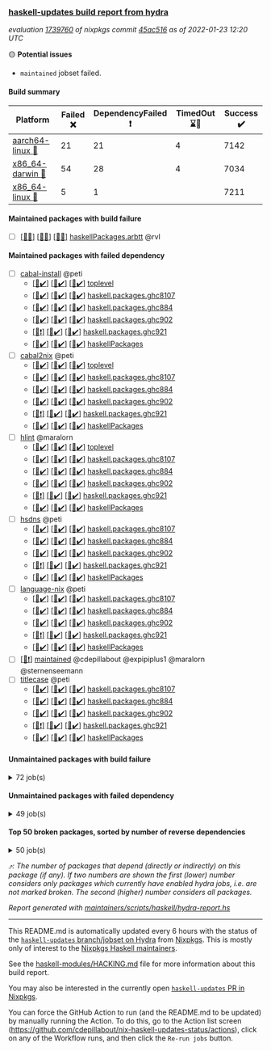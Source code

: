 ### [haskell-updates build report from hydra](https://hydra.nixos.org/jobset/nixpkgs/haskell-updates)
*evaluation [1739760](https://hydra.nixos.org/eval/1739760) of nixpkgs commit [45ac516](https://github.com/NixOS/nixpkgs/commits/45ac516cdfc59bc1420fc4bb5be2d5f9d1dea63e) as of 2022-01-23 12:20 UTC*

:yellow_circle: **Potential issues**
  * `maintained` jobset failed.

#### Build summary

 | Platform | Failed :x: | DependencyFailed :heavy_exclamation_mark: | TimedOut :hourglass::no_entry_sign: | Success :heavy_check_mark: | 
 | --- | --- | --- | --- | --- | 
 | [aarch64-linux :iphone:](https://hydra.nixos.org/eval/1739760?filter=.aarch64-linux) | 21 | 21 | 4 | 7142 | 
 | [x86_64-darwin :apple:](https://hydra.nixos.org/eval/1739760?filter=.x86_64-darwin) | 54 | 28 | 4 | 7034 | 
 | [x86_64-linux :penguin:](https://hydra.nixos.org/eval/1739760?filter=.x86_64-linux) | 5 | 1 |  | 7211 | 
#### Maintained packages with build failure
- [ ] [[:iphone::x:]](https://hydra.nixos.org/build/164945798) [[:apple::x:]](https://hydra.nixos.org/build/164942500) [[:penguin::x:]](https://hydra.nixos.org/build/164948454) [haskellPackages.arbtt](https://hydra.nixos.org/eval/1739760?filter=haskellPackages.arbtt) @rvl
#### Maintained packages with failed dependency
- [ ] [cabal-install](https://hydra.nixos.org/eval/1739760?filter=cabal-install) @peti
  - [[:iphone::heavy_check_mark:]](https://hydra.nixos.org/build/164539033) [[:apple::heavy_check_mark:]](https://hydra.nixos.org/build/164538887) [[:penguin::heavy_check_mark:]](https://hydra.nixos.org/build/164538895) [toplevel](https://hydra.nixos.org/eval/1739760?filter=cabal-install)
  - [[:iphone::heavy_check_mark:]](https://hydra.nixos.org/build/164538930) [[:apple::heavy_check_mark:]](https://hydra.nixos.org/build/164538875) [[:penguin::heavy_check_mark:]](https://hydra.nixos.org/build/164539071) [haskell.packages.ghc8107](https://hydra.nixos.org/eval/1739760?filter=haskell.packages.ghc8107.cabal-install)
  - [[:iphone::heavy_check_mark:]](https://hydra.nixos.org/build/164539086) [[:apple::heavy_check_mark:]](https://hydra.nixos.org/build/164539013) [[:penguin::heavy_check_mark:]](https://hydra.nixos.org/build/164539184) [haskell.packages.ghc884](https://hydra.nixos.org/eval/1739760?filter=haskell.packages.ghc884.cabal-install)
  - [[:iphone::heavy_check_mark:]](https://hydra.nixos.org/build/164539133) [[:apple::heavy_check_mark:]](https://hydra.nixos.org/build/164538891) [[:penguin::heavy_check_mark:]](https://hydra.nixos.org/build/164539104) [haskell.packages.ghc902](https://hydra.nixos.org/eval/1739760?filter=haskell.packages.ghc902.cabal-install)
  - [[:iphone::heavy_exclamation_mark:]](https://hydra.nixos.org/build/164538999) [[:apple::heavy_check_mark:]](https://hydra.nixos.org/build/164539125) [[:penguin::heavy_check_mark:]](https://hydra.nixos.org/build/164539030) [haskell.packages.ghc921](https://hydra.nixos.org/eval/1739760?filter=haskell.packages.ghc921.cabal-install)
  - [[:iphone::heavy_check_mark:]](https://hydra.nixos.org/build/164539168) [[:apple::heavy_check_mark:]](https://hydra.nixos.org/build/164538897) [[:penguin::heavy_check_mark:]](https://hydra.nixos.org/build/164539081) [haskellPackages](https://hydra.nixos.org/eval/1739760?filter=haskellPackages.cabal-install)
- [ ] [cabal2nix](https://hydra.nixos.org/eval/1739760?filter=cabal2nix) @peti
  - [[:iphone::heavy_check_mark:]](https://hydra.nixos.org/build/165109769) [[:apple::heavy_check_mark:]](https://hydra.nixos.org/build/165109755) [[:penguin::heavy_check_mark:]](https://hydra.nixos.org/build/165109741) [toplevel](https://hydra.nixos.org/eval/1739760?filter=cabal2nix)
  - [[:iphone::heavy_check_mark:]](https://hydra.nixos.org/build/164941441) [[:apple::heavy_check_mark:]](https://hydra.nixos.org/build/164947164) [[:penguin::heavy_check_mark:]](https://hydra.nixos.org/build/164944391) [haskell.packages.ghc8107](https://hydra.nixos.org/eval/1739760?filter=haskell.packages.ghc8107.cabal2nix)
  - [[:iphone::heavy_check_mark:]](https://hydra.nixos.org/build/164942596) [[:apple::heavy_check_mark:]](https://hydra.nixos.org/build/164942837) [[:penguin::heavy_check_mark:]](https://hydra.nixos.org/build/164944303) [haskell.packages.ghc884](https://hydra.nixos.org/eval/1739760?filter=haskell.packages.ghc884.cabal2nix)
  - [[:iphone::heavy_check_mark:]](https://hydra.nixos.org/build/164945634) [[:apple::heavy_check_mark:]](https://hydra.nixos.org/build/164943979) [[:penguin::heavy_check_mark:]](https://hydra.nixos.org/build/164947500) [haskell.packages.ghc902](https://hydra.nixos.org/eval/1739760?filter=haskell.packages.ghc902.cabal2nix)
  - [[:iphone::heavy_exclamation_mark:]](https://hydra.nixos.org/build/164942497) [[:apple::heavy_check_mark:]](https://hydra.nixos.org/build/164945147) [[:penguin::heavy_check_mark:]](https://hydra.nixos.org/build/164943125) [haskell.packages.ghc921](https://hydra.nixos.org/eval/1739760?filter=haskell.packages.ghc921.cabal2nix)
  - [[:iphone::heavy_check_mark:]](https://hydra.nixos.org/build/164948302) [[:apple::heavy_check_mark:]](https://hydra.nixos.org/build/164943015) [[:penguin::heavy_check_mark:]](https://hydra.nixos.org/build/164941823) [haskellPackages](https://hydra.nixos.org/eval/1739760?filter=haskellPackages.cabal2nix)
- [ ] [hlint](https://hydra.nixos.org/eval/1739760?filter=hlint) @maralorn
  - [[:iphone::heavy_check_mark:]](https://hydra.nixos.org/build/164942263) [[:apple::heavy_check_mark:]](https://hydra.nixos.org/build/164943174) [[:penguin::heavy_check_mark:]](https://hydra.nixos.org/build/164942542) [toplevel](https://hydra.nixos.org/eval/1739760?filter=hlint)
  - [[:iphone::heavy_check_mark:]](https://hydra.nixos.org/build/164946528) [[:apple::heavy_check_mark:]](https://hydra.nixos.org/build/164944114) [[:penguin::heavy_check_mark:]](https://hydra.nixos.org/build/164947190) [haskell.packages.ghc8107](https://hydra.nixos.org/eval/1739760?filter=haskell.packages.ghc8107.hlint)
  - [[:iphone::heavy_check_mark:]](https://hydra.nixos.org/build/164942727) [[:apple::heavy_check_mark:]](https://hydra.nixos.org/build/164948647) [[:penguin::heavy_check_mark:]](https://hydra.nixos.org/build/164942167) [haskell.packages.ghc884](https://hydra.nixos.org/eval/1739760?filter=haskell.packages.ghc884.hlint)
  - [[:iphone::heavy_check_mark:]](https://hydra.nixos.org/build/164942594) [[:apple::heavy_check_mark:]](https://hydra.nixos.org/build/164947311) [[:penguin::heavy_check_mark:]](https://hydra.nixos.org/build/164946739) [haskell.packages.ghc902](https://hydra.nixos.org/eval/1739760?filter=haskell.packages.ghc902.hlint)
  - [[:iphone::heavy_exclamation_mark:]](https://hydra.nixos.org/build/164941831) [[:apple::heavy_check_mark:]](https://hydra.nixos.org/build/164944186) [[:penguin::heavy_check_mark:]](https://hydra.nixos.org/build/164948220) [haskell.packages.ghc921](https://hydra.nixos.org/eval/1739760?filter=haskell.packages.ghc921.hlint)
  - [[:iphone::heavy_check_mark:]](https://hydra.nixos.org/build/164946073) [[:apple::heavy_check_mark:]](https://hydra.nixos.org/build/164941968) [[:penguin::heavy_check_mark:]](https://hydra.nixos.org/build/164941991) [haskellPackages](https://hydra.nixos.org/eval/1739760?filter=haskellPackages.hlint)
- [ ] [hsdns](https://hydra.nixos.org/eval/1739760?filter=hsdns) @peti
  - [[:iphone::heavy_check_mark:]](https://hydra.nixos.org/build/163598299) [[:apple::heavy_check_mark:]](https://hydra.nixos.org/build/163593462) [[:penguin::heavy_check_mark:]](https://hydra.nixos.org/build/163597083) [haskell.packages.ghc8107](https://hydra.nixos.org/eval/1739760?filter=haskell.packages.ghc8107.hsdns)
  - [[:iphone::heavy_check_mark:]](https://hydra.nixos.org/build/163606362) [[:apple::heavy_check_mark:]](https://hydra.nixos.org/build/163599425) [[:penguin::heavy_check_mark:]](https://hydra.nixos.org/build/163594078) [haskell.packages.ghc884](https://hydra.nixos.org/eval/1739760?filter=haskell.packages.ghc884.hsdns)
  - [[:iphone::heavy_check_mark:]](https://hydra.nixos.org/build/163603200) [[:apple::heavy_check_mark:]](https://hydra.nixos.org/build/163610922) [[:penguin::heavy_check_mark:]](https://hydra.nixos.org/build/163609631) [haskell.packages.ghc902](https://hydra.nixos.org/eval/1739760?filter=haskell.packages.ghc902.hsdns)
  - [[:iphone::heavy_exclamation_mark:]](https://hydra.nixos.org/build/163594191) [[:apple::heavy_check_mark:]](https://hydra.nixos.org/build/163608079) [[:penguin::heavy_check_mark:]](https://hydra.nixos.org/build/163600158) [haskell.packages.ghc921](https://hydra.nixos.org/eval/1739760?filter=haskell.packages.ghc921.hsdns)
  - [[:iphone::heavy_check_mark:]](https://hydra.nixos.org/build/163595651) [[:apple::heavy_check_mark:]](https://hydra.nixos.org/build/163603397) [[:penguin::heavy_check_mark:]](https://hydra.nixos.org/build/163608482) [haskellPackages](https://hydra.nixos.org/eval/1739760?filter=haskellPackages.hsdns)
- [ ] [language-nix](https://hydra.nixos.org/eval/1739760?filter=language-nix) @peti
  - [[:iphone::heavy_check_mark:]](https://hydra.nixos.org/build/164945580) [[:apple::heavy_check_mark:]](https://hydra.nixos.org/build/164942844) [[:penguin::heavy_check_mark:]](https://hydra.nixos.org/build/164946350) [haskell.packages.ghc8107](https://hydra.nixos.org/eval/1739760?filter=haskell.packages.ghc8107.language-nix)
  - [[:iphone::heavy_check_mark:]](https://hydra.nixos.org/build/164948066) [[:apple::heavy_check_mark:]](https://hydra.nixos.org/build/164944358) [[:penguin::heavy_check_mark:]](https://hydra.nixos.org/build/164947761) [haskell.packages.ghc884](https://hydra.nixos.org/eval/1739760?filter=haskell.packages.ghc884.language-nix)
  - [[:iphone::heavy_check_mark:]](https://hydra.nixos.org/build/164946998) [[:apple::heavy_check_mark:]](https://hydra.nixos.org/build/164942141) [[:penguin::heavy_check_mark:]](https://hydra.nixos.org/build/164943550) [haskell.packages.ghc902](https://hydra.nixos.org/eval/1739760?filter=haskell.packages.ghc902.language-nix)
  - [[:iphone::heavy_exclamation_mark:]](https://hydra.nixos.org/build/164943169) [[:apple::heavy_check_mark:]](https://hydra.nixos.org/build/164947610) [[:penguin::heavy_check_mark:]](https://hydra.nixos.org/build/164943232) [haskell.packages.ghc921](https://hydra.nixos.org/eval/1739760?filter=haskell.packages.ghc921.language-nix)
  - [[:iphone::heavy_check_mark:]](https://hydra.nixos.org/build/164945289) [[:apple::heavy_check_mark:]](https://hydra.nixos.org/build/164945407) [[:penguin::heavy_check_mark:]](https://hydra.nixos.org/build/164945326) [haskellPackages](https://hydra.nixos.org/eval/1739760?filter=haskellPackages.language-nix)
- [ ] [[:penguin::heavy_exclamation_mark:]](https://hydra.nixos.org/build/165181707) [maintained](https://hydra.nixos.org/eval/1739760?filter=maintained) @cdepillabout @expipiplus1 @maralorn @sternenseemann
- [ ] [titlecase](https://hydra.nixos.org/eval/1739760?filter=titlecase) @peti
  - [[:iphone::heavy_check_mark:]](https://hydra.nixos.org/build/163603558) [[:apple::heavy_check_mark:]](https://hydra.nixos.org/build/163610959) [[:penguin::heavy_check_mark:]](https://hydra.nixos.org/build/163611365) [haskell.packages.ghc8107](https://hydra.nixos.org/eval/1739760?filter=haskell.packages.ghc8107.titlecase)
  - [[:iphone::heavy_check_mark:]](https://hydra.nixos.org/build/163593759) [[:apple::heavy_check_mark:]](https://hydra.nixos.org/build/163605317) [[:penguin::heavy_check_mark:]](https://hydra.nixos.org/build/163605764) [haskell.packages.ghc884](https://hydra.nixos.org/eval/1739760?filter=haskell.packages.ghc884.titlecase)
  - [[:iphone::heavy_check_mark:]](https://hydra.nixos.org/build/163605202) [[:apple::heavy_check_mark:]](https://hydra.nixos.org/build/163591651) [[:penguin::heavy_check_mark:]](https://hydra.nixos.org/build/163609862) [haskell.packages.ghc902](https://hydra.nixos.org/eval/1739760?filter=haskell.packages.ghc902.titlecase)
  - [[:iphone::heavy_exclamation_mark:]](https://hydra.nixos.org/build/163609780) [[:apple::heavy_check_mark:]](https://hydra.nixos.org/build/163599542) [[:penguin::heavy_check_mark:]](https://hydra.nixos.org/build/163606707) [haskell.packages.ghc921](https://hydra.nixos.org/eval/1739760?filter=haskell.packages.ghc921.titlecase)
  - [[:iphone::heavy_check_mark:]](https://hydra.nixos.org/build/163609027) [[:apple::heavy_check_mark:]](https://hydra.nixos.org/build/163592902) [[:penguin::heavy_check_mark:]](https://hydra.nixos.org/build/163604853) [haskellPackages](https://hydra.nixos.org/eval/1739760?filter=haskellPackages.titlecase)
#### Unmaintained packages with build failure
<details><summary>72 job(s) </summary>

- [ ] [[:iphone::heavy_check_mark:]](https://hydra.nixos.org/build/163602909) [[:apple::x:]](https://hydra.nixos.org/build/163593731) [[:penguin::heavy_check_mark:]](https://hydra.nixos.org/build/163595162) [haskellPackages.di-core](https://hydra.nixos.org/eval/1739760?filter=haskellPackages.di-core)  :arrow_heading_up: 7 | 11
- [ ] [[:iphone::heavy_check_mark:]](https://hydra.nixos.org/build/163594891) [[:apple::x:]](https://hydra.nixos.org/build/163597672) [[:penguin::heavy_check_mark:]](https://hydra.nixos.org/build/163598563) [haskellPackages.thyme](https://hydra.nixos.org/eval/1739760?filter=haskellPackages.thyme)  :arrow_heading_up: 6 | 15
- [ ] [[:iphone::heavy_check_mark:]](https://hydra.nixos.org/build/164945693) [[:apple::x:]](https://hydra.nixos.org/build/164941536) [[:penguin::heavy_check_mark:]](https://hydra.nixos.org/build/164944317) [haskellPackages.exinst](https://hydra.nixos.org/eval/1739760?filter=haskellPackages.exinst)  :arrow_heading_up: 4 | 6
- [ ] [[:iphone::heavy_check_mark:]](https://hydra.nixos.org/build/164944176) [[:apple::x:]](https://hydra.nixos.org/build/164945202) [[:penguin::heavy_check_mark:]](https://hydra.nixos.org/build/164948614) [haskellPackages.nri-observability](https://hydra.nixos.org/eval/1739760?filter=haskellPackages.nri-observability)  :arrow_heading_up: 3 | 5
- [ ] [[:iphone::x:]](https://hydra.nixos.org/build/164945369) [[:apple::x:]](https://hydra.nixos.org/build/164947298) [[:penguin::heavy_check_mark:]](https://hydra.nixos.org/build/164948422) [haskellPackages.ptr-poker](https://hydra.nixos.org/eval/1739760?filter=haskellPackages.ptr-poker)  :arrow_heading_up: 3 | 4
- [ ] [[:iphone::x:]](https://hydra.nixos.org/build/163607420) [[:apple::heavy_check_mark:]](https://hydra.nixos.org/build/163599554) [[:penguin::heavy_check_mark:]](https://hydra.nixos.org/build/163611279) [haskellPackages.twitter-types](https://hydra.nixos.org/eval/1739760?filter=haskellPackages.twitter-types)  :arrow_heading_up: 2 | 4
- [ ] [[:iphone::x:]](https://hydra.nixos.org/build/163606438) [[:apple::heavy_check_mark:]](https://hydra.nixos.org/build/163606697) [[:penguin::heavy_check_mark:]](https://hydra.nixos.org/build/163611167) [haskellPackages.long-double](https://hydra.nixos.org/eval/1739760?filter=haskellPackages.long-double)  :arrow_heading_up: 2 | 2
- [ ] [[:iphone::x:]](https://hydra.nixos.org/build/163591938) [[:apple::heavy_check_mark:]](https://hydra.nixos.org/build/163601510) [[:penguin::heavy_check_mark:]](https://hydra.nixos.org/build/163598995) [haskellPackages.OrderedBits](https://hydra.nixos.org/eval/1739760?filter=haskellPackages.OrderedBits)  :arrow_heading_up: 1 | 36
- [ ] [[:iphone::heavy_check_mark:]](https://hydra.nixos.org/build/164947185) [[:apple::x:]](https://hydra.nixos.org/build/164943662) [[:penguin::heavy_check_mark:]](https://hydra.nixos.org/build/164943665) [haskellPackages.free-vector-spaces](https://hydra.nixos.org/eval/1739760?filter=haskellPackages.free-vector-spaces)  :arrow_heading_up: 1 | 7
- [ ] [[:iphone::x:]](https://hydra.nixos.org/build/164945114) [[:apple::heavy_check_mark:]](https://hydra.nixos.org/build/164944567) [[:penguin::heavy_check_mark:]](https://hydra.nixos.org/build/164942647) [haskellPackages.quic](https://hydra.nixos.org/eval/1739760?filter=haskellPackages.quic)  :arrow_heading_up: 1 | 2
- [ ] [[:iphone::x:]](https://hydra.nixos.org/build/163597825) [[:apple::x:]](https://hydra.nixos.org/build/163601032) [[:penguin::heavy_check_mark:]](https://hydra.nixos.org/build/163590812) [haskellPackages.easytensor](https://hydra.nixos.org/eval/1739760?filter=haskellPackages.easytensor)  :arrow_heading_up: 1 | 1
- [ ] [[:iphone::heavy_check_mark:]](https://hydra.nixos.org/build/164943996) [[:apple::x:]](https://hydra.nixos.org/build/164947196) [[:penguin::heavy_check_mark:]](https://hydra.nixos.org/build/164946317) [haskellPackages.gi-gdkx11](https://hydra.nixos.org/eval/1739760?filter=haskellPackages.gi-gdkx11)  :arrow_heading_up: 1 | 1
- [ ] [[:iphone::heavy_check_mark:]](https://hydra.nixos.org/build/163605853) [[:apple::x:]](https://hydra.nixos.org/build/163611103) [[:penguin::heavy_check_mark:]](https://hydra.nixos.org/build/163610781) [haskellPackages.keep-alive](https://hydra.nixos.org/eval/1739760?filter=haskellPackages.keep-alive)  :arrow_heading_up: 1 | 1
- [ ] [[:iphone::x:]](https://hydra.nixos.org/build/163612271) [[:apple::heavy_check_mark:]](https://hydra.nixos.org/build/163608437) [[:penguin::heavy_check_mark:]](https://hydra.nixos.org/build/163592805) [haskellPackages.nlopt-haskell](https://hydra.nixos.org/eval/1739760?filter=haskellPackages.nlopt-haskell)  :arrow_heading_up: 1 | 1
- [ ] [[:iphone::heavy_check_mark:]](https://hydra.nixos.org/build/164944150) [[:apple::x:]](https://hydra.nixos.org/build/164942382) [[:penguin::heavy_check_mark:]](https://hydra.nixos.org/build/164945767) [haskellPackages.opencv](https://hydra.nixos.org/eval/1739760?filter=haskellPackages.opencv)  :arrow_heading_up: 1 | 1
- [ ] [[:iphone::x:]](https://hydra.nixos.org/build/163602341) [[:apple::heavy_check_mark:]](https://hydra.nixos.org/build/163592772) [[:penguin::heavy_check_mark:]](https://hydra.nixos.org/build/163600619) [haskellPackages.unicode-properties](https://hydra.nixos.org/eval/1739760?filter=haskellPackages.unicode-properties)  :arrow_heading_up: 1 | 1
- [ ] [[:iphone::x:]](https://hydra.nixos.org/build/164947774) [[:apple::heavy_check_mark:]](https://hydra.nixos.org/build/164948656) [[:penguin::heavy_check_mark:]](https://hydra.nixos.org/build/164946279) [haskellPackages.accelerate-llvm](https://hydra.nixos.org/eval/1739760?filter=haskellPackages.accelerate-llvm)  :arrow_heading_up: 0 | 8
- [ ] [[:iphone::x:]](https://hydra.nixos.org/build/163593105) [[:apple::heavy_check_mark:]](https://hydra.nixos.org/build/163609414) [[:penguin::heavy_check_mark:]](https://hydra.nixos.org/build/163602769) [haskellPackages.freetype2](https://hydra.nixos.org/eval/1739760?filter=haskellPackages.freetype2)  :arrow_heading_up: 0 | 7
- [ ] [[:iphone::heavy_check_mark:]](https://hydra.nixos.org/build/163610748) [[:apple::x:]](https://hydra.nixos.org/build/163609063) [[:penguin::heavy_check_mark:]](https://hydra.nixos.org/build/163597417) [haskellPackages.pipes-zlib](https://hydra.nixos.org/eval/1739760?filter=haskellPackages.pipes-zlib)  :arrow_heading_up: 0 | 5
- [ ] [[:iphone::heavy_check_mark:]](https://hydra.nixos.org/build/163604730) [[:apple::x:]](https://hydra.nixos.org/build/163591596) [[:penguin::heavy_check_mark:]](https://hydra.nixos.org/build/163601566) [haskellPackages.hmidi](https://hydra.nixos.org/eval/1739760?filter=haskellPackages.hmidi)  :arrow_heading_up: 0 | 4
- [ ] [[:iphone::heavy_check_mark:]](https://hydra.nixos.org/build/164944011) [[:apple::x:]](https://hydra.nixos.org/build/164948707) [[:penguin::heavy_check_mark:]](https://hydra.nixos.org/build/164946968) [haskellPackages.zip](https://hydra.nixos.org/eval/1739760?filter=haskellPackages.zip)  :arrow_heading_up: 0 | 4
- [ ] [[:iphone::heavy_check_mark:]](https://hydra.nixos.org/build/163607902) [[:apple::x:]](https://hydra.nixos.org/build/163610720) [[:penguin::heavy_check_mark:]](https://hydra.nixos.org/build/163594875) [haskellPackages.posix-socket](https://hydra.nixos.org/eval/1739760?filter=haskellPackages.posix-socket)  :arrow_heading_up: 0 | 2
- [ ] [[:iphone::heavy_check_mark:]](https://hydra.nixos.org/build/163601275) [[:apple::x:]](https://hydra.nixos.org/build/163597993) [[:penguin::heavy_check_mark:]](https://hydra.nixos.org/build/163610805) [haskellPackages.hamid](https://hydra.nixos.org/eval/1739760?filter=haskellPackages.hamid)  :arrow_heading_up: 0 | 1
- [ ] [[:iphone::heavy_check_mark:]](https://hydra.nixos.org/build/163591202) [[:apple::x:]](https://hydra.nixos.org/build/163594989) [[:penguin::heavy_check_mark:]](https://hydra.nixos.org/build/163600017) [haskellPackages.hmatrix-morpheus](https://hydra.nixos.org/eval/1739760?filter=haskellPackages.hmatrix-morpheus)  :arrow_heading_up: 0 | 1
- [ ] [[:iphone::heavy_check_mark:]](https://hydra.nixos.org/build/163597611) [[:apple::x:]](https://hydra.nixos.org/build/163592124) [[:penguin::heavy_check_mark:]](https://hydra.nixos.org/build/163591085) [haskellPackages.huckleberry](https://hydra.nixos.org/eval/1739760?filter=haskellPackages.huckleberry)  :arrow_heading_up: 0 | 1
- [ ] [[:iphone::heavy_check_mark:]](https://hydra.nixos.org/build/164453682) [[:apple::x:]](https://hydra.nixos.org/build/163601268) [[:penguin::heavy_check_mark:]](https://hydra.nixos.org/build/164453475) [haskellPackages.openal-ffi](https://hydra.nixos.org/eval/1739760?filter=haskellPackages.openal-ffi)  :arrow_heading_up: 0 | 1
- [ ] [[:iphone::x:]](https://hydra.nixos.org/build/163608470) [[:apple::heavy_check_mark:]](https://hydra.nixos.org/build/163608295) [[:penguin::heavy_check_mark:]](https://hydra.nixos.org/build/163591677) [haskellPackages.picosat](https://hydra.nixos.org/eval/1739760?filter=haskellPackages.picosat)  :arrow_heading_up: 0 | 1
- [ ] [[:iphone::heavy_check_mark:]](https://hydra.nixos.org/build/163603685) [[:apple::x:]](https://hydra.nixos.org/build/163604347) [[:penguin::heavy_check_mark:]](https://hydra.nixos.org/build/163612387) [haskellPackages.select](https://hydra.nixos.org/eval/1739760?filter=haskellPackages.select)  :arrow_heading_up: 0 | 1
- [ ] [[:iphone::heavy_check_mark:]](https://hydra.nixos.org/build/163612080) [[:apple::x:]](https://hydra.nixos.org/build/163605847) [[:penguin::heavy_check_mark:]](https://hydra.nixos.org/build/163597087) [haskellPackages.sysinfo](https://hydra.nixos.org/eval/1739760?filter=haskellPackages.sysinfo)  :arrow_heading_up: 0 | 1
- [ ] [[:iphone::heavy_check_mark:]](https://hydra.nixos.org/build/163597252) [[:apple::x:]](https://hydra.nixos.org/build/163611368) [[:penguin::heavy_check_mark:]](https://hydra.nixos.org/build/163610804) [haskellPackages.FractalArt](https://hydra.nixos.org/eval/1739760?filter=haskellPackages.FractalArt) 
- [ ] [[:iphone::x:]](https://hydra.nixos.org/build/163605782) [[:apple::heavy_check_mark:]](https://hydra.nixos.org/build/163590814) [[:penguin::heavy_check_mark:]](https://hydra.nixos.org/build/163609608) [haskellPackages.HsASA](https://hydra.nixos.org/eval/1739760?filter=haskellPackages.HsASA) 
- [ ] [[:iphone::heavy_check_mark:]](https://hydra.nixos.org/build/164944614) [[:apple::heavy_check_mark:]](https://hydra.nixos.org/build/164941344) [[:penguin::x:]](https://hydra.nixos.org/build/164947183) [haskellPackages.binary-io](https://hydra.nixos.org/eval/1739760?filter=haskellPackages.binary-io) 
- [ ] [[:iphone::heavy_check_mark:]](https://hydra.nixos.org/build/163610256) [[:apple::x:]](https://hydra.nixos.org/build/163601720) [[:penguin::heavy_check_mark:]](https://hydra.nixos.org/build/163591510) [haskellPackages.chiphunk](https://hydra.nixos.org/eval/1739760?filter=haskellPackages.chiphunk) 
- [ ] [[:iphone::x:]](https://hydra.nixos.org/build/164943449) [[:apple::x:]](https://hydra.nixos.org/build/164946699) [[:penguin::x:]](https://hydra.nixos.org/build/164947281) [haskellPackages.comparse](https://hydra.nixos.org/eval/1739760?filter=haskellPackages.comparse) 
- [ ] [[:iphone::heavy_check_mark:]](https://hydra.nixos.org/build/163604321) [[:apple::x:]](https://hydra.nixos.org/build/163600324) [[:penguin::heavy_check_mark:]](https://hydra.nixos.org/build/163595948) [haskellPackages.diskhash](https://hydra.nixos.org/eval/1739760?filter=haskellPackages.diskhash) 
- [ ] [[:iphone::heavy_check_mark:]](https://hydra.nixos.org/build/163606690) [[:apple::x:]](https://hydra.nixos.org/build/163607960) [[:penguin::heavy_check_mark:]](https://hydra.nixos.org/build/163596661) [haskellPackages.epub-tools](https://hydra.nixos.org/eval/1739760?filter=haskellPackages.epub-tools) 
- [ ] [[:iphone::heavy_check_mark:]](https://hydra.nixos.org/build/163601574) [[:apple::x:]](https://hydra.nixos.org/build/163612101) [[:penguin::heavy_check_mark:]](https://hydra.nixos.org/build/163592305) [haskellPackages.float128](https://hydra.nixos.org/eval/1739760?filter=haskellPackages.float128) 
- [ ] [[:iphone::heavy_check_mark:]](https://hydra.nixos.org/build/163744443) [[:apple::x:]](https://hydra.nixos.org/build/163745156) [[:penguin::heavy_check_mark:]](https://hydra.nixos.org/build/163744522) [haskellPackages.gerrit](https://hydra.nixos.org/eval/1739760?filter=haskellPackages.gerrit) 
- [ ] [[:iphone::x:]](https://hydra.nixos.org/build/164945257) [[:penguin::x:]](https://hydra.nixos.org/build/164947125) [haskellPackages.gi-adwaita](https://hydra.nixos.org/eval/1739760?filter=haskellPackages.gi-adwaita) 
- [ ] [[:iphone::x:]](https://hydra.nixos.org/build/164453635) [[:penguin::heavy_check_mark:]](https://hydra.nixos.org/build/164453617) [haskellPackages.gnome-keyring](https://hydra.nixos.org/eval/1739760?filter=haskellPackages.gnome-keyring) 
- [ ] [[:iphone::heavy_check_mark:]](https://hydra.nixos.org/build/164453830) [[:apple::x:]](https://hydra.nixos.org/build/163605120) [[:penguin::heavy_check_mark:]](https://hydra.nixos.org/build/164453573) [haskellPackages.gtk-traymanager](https://hydra.nixos.org/eval/1739760?filter=haskellPackages.gtk-traymanager) 
- [ ] [[:iphone::heavy_check_mark:]](https://hydra.nixos.org/build/163591117) [[:apple::x:]](https://hydra.nixos.org/build/163603471) [[:penguin::heavy_check_mark:]](https://hydra.nixos.org/build/163600650) [haskellPackages.hid](https://hydra.nixos.org/eval/1739760?filter=haskellPackages.hid) 
- [ ] [[:iphone::heavy_check_mark:]](https://hydra.nixos.org/build/164943407) [[:apple::x:]](https://hydra.nixos.org/build/164946048) [[:penguin::heavy_check_mark:]](https://hydra.nixos.org/build/164942264) [haskellPackages.higher-leveldb](https://hydra.nixos.org/eval/1739760?filter=haskellPackages.higher-leveldb) 
- [ ] [[:iphone::heavy_check_mark:]](https://hydra.nixos.org/build/164945176) [[:apple::x:]](https://hydra.nixos.org/build/164947202) [[:penguin::heavy_check_mark:]](https://hydra.nixos.org/build/164943273) [haskellPackages.highlight](https://hydra.nixos.org/eval/1739760?filter=haskellPackages.highlight) 
- [ ] [[:iphone::heavy_check_mark:]](https://hydra.nixos.org/build/164942256) [[:apple::x:]](https://hydra.nixos.org/build/164941308) [[:penguin::heavy_check_mark:]](https://hydra.nixos.org/build/164942744) [haskellPackages.hinotify-conduit](https://hydra.nixos.org/eval/1739760?filter=haskellPackages.hinotify-conduit) 
- [ ] [[:iphone::x:]](https://hydra.nixos.org/build/164944429) [[:apple::heavy_check_mark:]](https://hydra.nixos.org/build/164943173) [[:penguin::heavy_check_mark:]](https://hydra.nixos.org/build/164946618) [haskellPackages.hq](https://hydra.nixos.org/eval/1739760?filter=haskellPackages.hq) 
- [ ] [[:iphone::heavy_check_mark:]](https://hydra.nixos.org/build/164946422) [[:apple::x:]](https://hydra.nixos.org/build/164948714) [[:penguin::heavy_check_mark:]](https://hydra.nixos.org/build/164948839) [haskellPackages.hs](https://hydra.nixos.org/eval/1739760?filter=haskellPackages.hs) 
- [ ] [[:iphone::heavy_check_mark:]](https://hydra.nixos.org/build/163593117) [[:apple::x:]](https://hydra.nixos.org/build/163592291) [[:penguin::heavy_check_mark:]](https://hydra.nixos.org/build/163602288) [haskellPackages.hsshellscript](https://hydra.nixos.org/eval/1739760?filter=haskellPackages.hsshellscript) 
- [ ] [[:iphone::heavy_check_mark:]](https://hydra.nixos.org/build/163602442) [[:apple::x:]](https://hydra.nixos.org/build/163595519) [[:penguin::heavy_check_mark:]](https://hydra.nixos.org/build/163607853) [haskellPackages.hssourceinfo](https://hydra.nixos.org/eval/1739760?filter=haskellPackages.hssourceinfo) 
- [ ] [[:iphone::heavy_check_mark:]](https://hydra.nixos.org/build/163601591) [[:apple::x:]](https://hydra.nixos.org/build/163599022) [[:penguin::heavy_check_mark:]](https://hydra.nixos.org/build/163591792) [haskellPackages.ipcvar](https://hydra.nixos.org/eval/1739760?filter=haskellPackages.ipcvar) 
- [ ] [[:iphone::heavy_check_mark:]](https://hydra.nixos.org/build/163602075) [[:apple::x:]](https://hydra.nixos.org/build/163604722) [[:penguin::heavy_check_mark:]](https://hydra.nixos.org/build/163593725) [haskellPackages.linux-framebuffer](https://hydra.nixos.org/eval/1739760?filter=haskellPackages.linux-framebuffer) 
- [ ] [[:iphone::heavy_check_mark:]](https://hydra.nixos.org/build/164944533) [[:apple::x:]](https://hydra.nixos.org/build/164943316) [[:penguin::heavy_check_mark:]](https://hydra.nixos.org/build/164947465) [haskellPackages.mediawiki2latex](https://hydra.nixos.org/eval/1739760?filter=haskellPackages.mediawiki2latex) 
- [ ] [[:iphone::heavy_check_mark:]](https://hydra.nixos.org/build/163609419) [[:apple::x:]](https://hydra.nixos.org/build/163602185) [[:penguin::heavy_check_mark:]](https://hydra.nixos.org/build/163602902) [haskellPackages.mercury-api](https://hydra.nixos.org/eval/1739760?filter=haskellPackages.mercury-api) 
- [ ] [[:iphone::heavy_check_mark:]](https://hydra.nixos.org/build/163591659) [[:apple::x:]](https://hydra.nixos.org/build/163607780) [[:penguin::heavy_check_mark:]](https://hydra.nixos.org/build/163609036) [haskellPackages.nano-cryptr](https://hydra.nixos.org/eval/1739760?filter=haskellPackages.nano-cryptr) 
- [ ] [[:iphone::heavy_check_mark:]](https://hydra.nixos.org/build/164944484) [[:apple::x:]](https://hydra.nixos.org/build/164948166) [[:penguin::heavy_check_mark:]](https://hydra.nixos.org/build/164947550) [haskellPackages.persistent-pagination](https://hydra.nixos.org/eval/1739760?filter=haskellPackages.persistent-pagination) 
- [ ] [[:iphone::heavy_check_mark:]](https://hydra.nixos.org/build/164947341) [[:apple::x:]](https://hydra.nixos.org/build/164942956) [[:penguin::heavy_check_mark:]](https://hydra.nixos.org/build/164944242) [haskellPackages.ping-wrapper](https://hydra.nixos.org/eval/1739760?filter=haskellPackages.ping-wrapper) 
- [ ] [[:iphone::x:]](https://hydra.nixos.org/build/164946050) [[:apple::heavy_check_mark:]](https://hydra.nixos.org/build/164947359) [[:penguin::heavy_check_mark:]](https://hydra.nixos.org/build/164946620) [haskellPackages.poker](https://hydra.nixos.org/eval/1739760?filter=haskellPackages.poker) 
- [ ] [[:iphone::heavy_check_mark:]](https://hydra.nixos.org/build/163593770) [[:apple::x:]](https://hydra.nixos.org/build/163602545) [[:penguin::heavy_check_mark:]](https://hydra.nixos.org/build/163595911) [haskellPackages.posix-timer](https://hydra.nixos.org/eval/1739760?filter=haskellPackages.posix-timer) 
- [ ] [[:iphone::heavy_check_mark:]](https://hydra.nixos.org/build/164945795) [[:apple::heavy_check_mark:]](https://hydra.nixos.org/build/164948770) [[:penguin::x:]](https://hydra.nixos.org/build/164943594) [haskellPackages.powerqueue-distributed](https://hydra.nixos.org/eval/1739760?filter=haskellPackages.powerqueue-distributed) 
- [ ] [[:iphone::heavy_check_mark:]](https://hydra.nixos.org/build/163591252) [[:apple::x:]](https://hydra.nixos.org/build/163593288) [[:penguin::heavy_check_mark:]](https://hydra.nixos.org/build/163608581) [haskellPackages.procex](https://hydra.nixos.org/eval/1739760?filter=haskellPackages.procex) 
- [ ] [[:iphone::heavy_check_mark:]](https://hydra.nixos.org/build/163602132) [[:apple::x:]](https://hydra.nixos.org/build/163606740) [[:penguin::heavy_check_mark:]](https://hydra.nixos.org/build/163592676) [haskellPackages.pthread](https://hydra.nixos.org/eval/1739760?filter=haskellPackages.pthread) 
- [ ] [[:iphone::x:]](https://hydra.nixos.org/build/163594556) [[:apple::heavy_check_mark:]](https://hydra.nixos.org/build/163598269) [[:penguin::heavy_check_mark:]](https://hydra.nixos.org/build/163609766) [haskellPackages.risc386](https://hydra.nixos.org/eval/1739760?filter=haskellPackages.risc386) 
- [ ] [[:iphone::heavy_check_mark:]](https://hydra.nixos.org/build/164943612) [[:apple::x:]](https://hydra.nixos.org/build/164947995) [[:penguin::heavy_check_mark:]](https://hydra.nixos.org/build/164943892) [haskellPackages.sandwich-webdriver](https://hydra.nixos.org/eval/1739760?filter=haskellPackages.sandwich-webdriver) 
- [ ] [[:iphone::heavy_check_mark:]](https://hydra.nixos.org/build/164453489) [[:apple::x:]](https://hydra.nixos.org/build/163595497) [[:penguin::heavy_check_mark:]](https://hydra.nixos.org/build/164453806) [haskellPackages.sfml-audio](https://hydra.nixos.org/eval/1739760?filter=haskellPackages.sfml-audio) 
- [ ] [[:iphone::heavy_check_mark:]](https://hydra.nixos.org/build/163611445) [[:apple::x:]](https://hydra.nixos.org/build/163612542) [[:penguin::heavy_check_mark:]](https://hydra.nixos.org/build/163598791) [haskellPackages.shared-memory](https://hydra.nixos.org/eval/1739760?filter=haskellPackages.shared-memory) 
- [ ] [[:iphone::heavy_check_mark:]](https://hydra.nixos.org/build/164946366) [[:apple::x:]](https://hydra.nixos.org/build/164945924) [[:penguin::heavy_check_mark:]](https://hydra.nixos.org/build/164941351) [haskellPackages.tailfile-hinotify](https://hydra.nixos.org/eval/1739760?filter=haskellPackages.tailfile-hinotify) 
- [ ] [[:iphone::x:]](https://hydra.nixos.org/build/163610734) [[:apple::heavy_check_mark:]](https://hydra.nixos.org/build/163608452) [[:penguin::heavy_check_mark:]](https://hydra.nixos.org/build/163595043) [haskellPackages.wiringPi](https://hydra.nixos.org/eval/1739760?filter=haskellPackages.wiringPi) 
- [ ] [[:iphone::x:]](https://hydra.nixos.org/build/163602773) [[:apple::heavy_check_mark:]](https://hydra.nixos.org/build/163599919) [[:penguin::heavy_check_mark:]](https://hydra.nixos.org/build/163603714) [haskellPackages.x86-64bit](https://hydra.nixos.org/eval/1739760?filter=haskellPackages.x86-64bit) 
- [ ] [[:iphone::heavy_check_mark:]](https://hydra.nixos.org/build/163598487) [[:apple::x:]](https://hydra.nixos.org/build/163605666) [[:penguin::heavy_check_mark:]](https://hydra.nixos.org/build/163602954) [haskellPackages.xmonad-utils](https://hydra.nixos.org/eval/1739760?filter=haskellPackages.xmonad-utils) 
- [ ] [[:iphone::heavy_check_mark:]](https://hydra.nixos.org/build/163591836) [[:apple::x:]](https://hydra.nixos.org/build/163600847) [[:penguin::heavy_check_mark:]](https://hydra.nixos.org/build/163595784) [haskellPackages.yoga](https://hydra.nixos.org/eval/1739760?filter=haskellPackages.yoga) 
- [ ] [[:iphone::heavy_check_mark:]](https://hydra.nixos.org/build/163593064) [[:apple::x:]](https://hydra.nixos.org/build/163597349) [[:penguin::heavy_check_mark:]](https://hydra.nixos.org/build/163609184) [haskellPackages.zot](https://hydra.nixos.org/eval/1739760?filter=haskellPackages.zot) 
- [ ] [[:iphone::heavy_check_mark:]](https://hydra.nixos.org/build/163610635) [[:apple::x:]](https://hydra.nixos.org/build/163602433) [[:penguin::heavy_check_mark:]](https://hydra.nixos.org/build/163609009) [haskellPackages.zxcvbn-c](https://hydra.nixos.org/eval/1739760?filter=haskellPackages.zxcvbn-c) 
</details>

#### Unmaintained packages with failed dependency
<details><summary>49 job(s) </summary>

- [ ] [[:iphone::heavy_check_mark:]](https://hydra.nixos.org/build/163611446) [[:apple::heavy_exclamation_mark:]](https://hydra.nixos.org/build/163608686) [[:penguin::heavy_check_mark:]](https://hydra.nixos.org/build/163606713) [haskellPackages.di-handle](https://hydra.nixos.org/eval/1739760?filter=haskellPackages.di-handle)  :arrow_heading_up: 5 | 9
- [ ] [[:iphone::heavy_check_mark:]](https://hydra.nixos.org/build/163601549) [[:apple::heavy_exclamation_mark:]](https://hydra.nixos.org/build/163595629) [[:penguin::heavy_check_mark:]](https://hydra.nixos.org/build/163607795) [haskellPackages.di-monad](https://hydra.nixos.org/eval/1739760?filter=haskellPackages.di-monad)  :arrow_heading_up: 5 | 9
- [ ] [[:iphone::heavy_check_mark:]](https://hydra.nixos.org/build/163597400) [[:apple::heavy_exclamation_mark:]](https://hydra.nixos.org/build/163595798) [[:penguin::heavy_check_mark:]](https://hydra.nixos.org/build/163593240) [haskellPackages.di-df1](https://hydra.nixos.org/eval/1739760?filter=haskellPackages.di-df1)  :arrow_heading_up: 4 | 8
- [ ] [[:iphone::heavy_exclamation_mark:]](https://hydra.nixos.org/build/164944731) [[:apple::heavy_exclamation_mark:]](https://hydra.nixos.org/build/164945082) [[:penguin::heavy_check_mark:]](https://hydra.nixos.org/build/164946007) [haskellPackages.jsonifier](https://hydra.nixos.org/eval/1739760?filter=haskellPackages.jsonifier)  :arrow_heading_up: 2 | 2
- [ ] [[:iphone::heavy_check_mark:]](https://hydra.nixos.org/build/164944037) [[:apple::heavy_exclamation_mark:]](https://hydra.nixos.org/build/164947033) [[:penguin::heavy_check_mark:]](https://hydra.nixos.org/build/164942195) [haskellPackages.di-polysemy](https://hydra.nixos.org/eval/1739760?filter=haskellPackages.di-polysemy)  :arrow_heading_up: 1 | 4
- [ ] [[:iphone::heavy_exclamation_mark:]](https://hydra.nixos.org/build/164947508) [[:apple::heavy_check_mark:]](https://hydra.nixos.org/build/164948586) [[:penguin::heavy_check_mark:]](https://hydra.nixos.org/build/164942233) [haskellPackages.twitter-types-lens](https://hydra.nixos.org/eval/1739760?filter=haskellPackages.twitter-types-lens)  :arrow_heading_up: 1 | 3
- [ ] [hoogle](https://hydra.nixos.org/eval/1739760?filter=hoogle)  :arrow_heading_up: 1 | 2
  - [[:iphone::heavy_check_mark:]](https://hydra.nixos.org/build/164941352) [[:apple::heavy_check_mark:]](https://hydra.nixos.org/build/164946735) [[:penguin::heavy_check_mark:]](https://hydra.nixos.org/build/164941469) [haskell.packages.ghc8107](https://hydra.nixos.org/eval/1739760?filter=haskell.packages.ghc8107.hoogle)
  - [[:iphone::heavy_check_mark:]](https://hydra.nixos.org/build/164947747) [[:apple::heavy_check_mark:]](https://hydra.nixos.org/build/164948518) [[:penguin::heavy_check_mark:]](https://hydra.nixos.org/build/164945513) [haskell.packages.ghc884](https://hydra.nixos.org/eval/1739760?filter=haskell.packages.ghc884.hoogle)
  - [[:iphone::heavy_check_mark:]](https://hydra.nixos.org/build/164941309) [[:apple::heavy_check_mark:]](https://hydra.nixos.org/build/164941688) [[:penguin::heavy_check_mark:]](https://hydra.nixos.org/build/164948352) [haskell.packages.ghc902](https://hydra.nixos.org/eval/1739760?filter=haskell.packages.ghc902.hoogle)
  - [[:iphone::heavy_exclamation_mark:]](https://hydra.nixos.org/build/164946116) [[:apple::heavy_check_mark:]](https://hydra.nixos.org/build/164944010) [[:penguin::heavy_check_mark:]](https://hydra.nixos.org/build/164947279) [haskell.packages.ghc921](https://hydra.nixos.org/eval/1739760?filter=haskell.packages.ghc921.hoogle)
  - [[:iphone::heavy_check_mark:]](https://hydra.nixos.org/build/164942674) [[:apple::heavy_check_mark:]](https://hydra.nixos.org/build/164948383) [[:penguin::heavy_check_mark:]](https://hydra.nixos.org/build/164944565) [haskellPackages](https://hydra.nixos.org/eval/1739760?filter=haskellPackages.hoogle)
- [ ] [[:iphone::heavy_check_mark:]](https://hydra.nixos.org/build/164944688) [[:apple::heavy_exclamation_mark:]](https://hydra.nixos.org/build/164947400) [[:penguin::heavy_check_mark:]](https://hydra.nixos.org/build/164945558) [haskellPackages.nri-redis](https://hydra.nixos.org/eval/1739760?filter=haskellPackages.nri-redis)  :arrow_heading_up: 1 | 1
- [ ] [[:iphone::heavy_exclamation_mark:]](https://hydra.nixos.org/build/164945108) [[:apple::heavy_exclamation_mark:]](https://hydra.nixos.org/build/164946905) [[:penguin::heavy_check_mark:]](https://hydra.nixos.org/build/164944966) [haskellPackages.opentelemetry-extra](https://hydra.nixos.org/eval/1739760?filter=haskellPackages.opentelemetry-extra)  :arrow_heading_up: 1 | 1
- [ ] [[:iphone::heavy_check_mark:]](https://hydra.nixos.org/build/164941604) [[:apple::heavy_exclamation_mark:]](https://hydra.nixos.org/build/164947770) [[:penguin::heavy_check_mark:]](https://hydra.nixos.org/build/164941374) [haskellPackages.orgmode-parse](https://hydra.nixos.org/eval/1739760?filter=haskellPackages.orgmode-parse)  :arrow_heading_up: 1 | 1
- [ ] [[:iphone::heavy_exclamation_mark:]](https://hydra.nixos.org/build/164947333) [[:apple::heavy_check_mark:]](https://hydra.nixos.org/build/164947820) [[:penguin::heavy_check_mark:]](https://hydra.nixos.org/build/164948818) [haskellPackages.PrimitiveArray](https://hydra.nixos.org/eval/1739760?filter=haskellPackages.PrimitiveArray)  :arrow_heading_up: 0 | 35
- [ ] [[:iphone::heavy_check_mark:]](https://hydra.nixos.org/build/163608472) [[:apple::heavy_exclamation_mark:]](https://hydra.nixos.org/build/163599686) [[:penguin::heavy_check_mark:]](https://hydra.nixos.org/build/163609629) [haskellPackages.di](https://hydra.nixos.org/eval/1739760?filter=haskellPackages.di)  :arrow_heading_up: 0 | 2
- [ ] [[:iphone::heavy_exclamation_mark:]](https://hydra.nixos.org/build/164944000) [[:apple::heavy_check_mark:]](https://hydra.nixos.org/build/164946006) [[:penguin::heavy_check_mark:]](https://hydra.nixos.org/build/164944669) [haskellPackages.twitter-conduit](https://hydra.nixos.org/eval/1739760?filter=haskellPackages.twitter-conduit)  :arrow_heading_up: 0 | 2
- [ ] [[:iphone::heavy_check_mark:]](https://hydra.nixos.org/build/164944843) [[:apple::heavy_exclamation_mark:]](https://hydra.nixos.org/build/164945657) [[:penguin::heavy_check_mark:]](https://hydra.nixos.org/build/164946166) [haskellPackages.dde](https://hydra.nixos.org/eval/1739760?filter=haskellPackages.dde)  :arrow_heading_up: 0 | 1
- [ ] [[:iphone::heavy_exclamation_mark:]](https://hydra.nixos.org/build/164946569) [[:apple::heavy_check_mark:]](https://hydra.nixos.org/build/164943157) [[:penguin::heavy_check_mark:]](https://hydra.nixos.org/build/164943089) [haskellPackages.http3](https://hydra.nixos.org/eval/1739760?filter=haskellPackages.http3)  :arrow_heading_up: 0 | 1
- [ ] [[:iphone::heavy_check_mark:]](https://hydra.nixos.org/build/164942618) [[:apple::heavy_exclamation_mark:]](https://hydra.nixos.org/build/164943595) [[:penguin::heavy_check_mark:]](https://hydra.nixos.org/build/164947495) [haskellPackages.keenser](https://hydra.nixos.org/eval/1739760?filter=haskellPackages.keenser)  :arrow_heading_up: 0 | 1
- [ ] [[:iphone::heavy_check_mark:]](https://hydra.nixos.org/build/164941913) [[:apple::heavy_exclamation_mark:]](https://hydra.nixos.org/build/164948708) [[:penguin::heavy_check_mark:]](https://hydra.nixos.org/build/164946053) [haskellPackages.moto](https://hydra.nixos.org/eval/1739760?filter=haskellPackages.moto)  :arrow_heading_up: 0 | 1
- [ ] [[:iphone::heavy_check_mark:]](https://hydra.nixos.org/build/164947741) [[:apple::heavy_exclamation_mark:]](https://hydra.nixos.org/build/164946529) [[:penguin::heavy_check_mark:]](https://hydra.nixos.org/build/164941801) [haskellPackages.antiope-es](https://hydra.nixos.org/eval/1739760?filter=haskellPackages.antiope-es) 
- [ ] [cabal2nix-unstable](https://hydra.nixos.org/eval/1739760?filter=cabal2nix-unstable) 
  - [[:iphone::heavy_check_mark:]](https://hydra.nixos.org/build/165109746) [[:apple::heavy_check_mark:]](https://hydra.nixos.org/build/165109763) [[:penguin::heavy_check_mark:]](https://hydra.nixos.org/build/165109738) [haskell.packages.ghc8107](https://hydra.nixos.org/eval/1739760?filter=haskell.packages.ghc8107.cabal2nix-unstable)
  - [[:iphone::heavy_check_mark:]](https://hydra.nixos.org/build/165109750) [[:apple::heavy_check_mark:]](https://hydra.nixos.org/build/165109761) [[:penguin::heavy_check_mark:]](https://hydra.nixos.org/build/165109745) [haskell.packages.ghc884](https://hydra.nixos.org/eval/1739760?filter=haskell.packages.ghc884.cabal2nix-unstable)
  - [[:iphone::heavy_check_mark:]](https://hydra.nixos.org/build/165109737) [[:apple::heavy_check_mark:]](https://hydra.nixos.org/build/165109760) [[:penguin::heavy_check_mark:]](https://hydra.nixos.org/build/165109756) [haskell.packages.ghc902](https://hydra.nixos.org/eval/1739760?filter=haskell.packages.ghc902.cabal2nix-unstable)
  - [[:iphone::heavy_exclamation_mark:]](https://hydra.nixos.org/build/165109762) [[:apple::heavy_check_mark:]](https://hydra.nixos.org/build/165109747) [[:penguin::heavy_check_mark:]](https://hydra.nixos.org/build/165109753) [haskell.packages.ghc921](https://hydra.nixos.org/eval/1739760?filter=haskell.packages.ghc921.cabal2nix-unstable)
  - [[:iphone::heavy_check_mark:]](https://hydra.nixos.org/build/165109748) [[:apple::heavy_check_mark:]](https://hydra.nixos.org/build/165109768) [[:penguin::heavy_check_mark:]](https://hydra.nixos.org/build/165109758) [haskellPackages](https://hydra.nixos.org/eval/1739760?filter=haskellPackages.cabal2nix-unstable)
- [ ] [[:iphone::heavy_exclamation_mark:]](https://hydra.nixos.org/build/163604617) [[:apple::heavy_exclamation_mark:]](https://hydra.nixos.org/build/163597251) [[:penguin::heavy_check_mark:]](https://hydra.nixos.org/build/163597092) [haskellPackages.easytensor-vulkan](https://hydra.nixos.org/eval/1739760?filter=haskellPackages.easytensor-vulkan) 
- [ ] [[:iphone::heavy_check_mark:]](https://hydra.nixos.org/build/164946946) [[:apple::heavy_exclamation_mark:]](https://hydra.nixos.org/build/164944397) [[:penguin::heavy_check_mark:]](https://hydra.nixos.org/build/164946706) [haskellPackages.exinst-aeson](https://hydra.nixos.org/eval/1739760?filter=haskellPackages.exinst-aeson) 
- [ ] [[:iphone::heavy_check_mark:]](https://hydra.nixos.org/build/164944602) [[:apple::heavy_exclamation_mark:]](https://hydra.nixos.org/build/164944505) [[:penguin::heavy_check_mark:]](https://hydra.nixos.org/build/164947332) [haskellPackages.exinst-bytes](https://hydra.nixos.org/eval/1739760?filter=haskellPackages.exinst-bytes) 
- [ ] [[:iphone::heavy_check_mark:]](https://hydra.nixos.org/build/164945032) [[:apple::heavy_exclamation_mark:]](https://hydra.nixos.org/build/164943344) [[:penguin::heavy_check_mark:]](https://hydra.nixos.org/build/164941706) [haskellPackages.exinst-cereal](https://hydra.nixos.org/eval/1739760?filter=haskellPackages.exinst-cereal) 
- [ ] [[:iphone::heavy_check_mark:]](https://hydra.nixos.org/build/164946945) [[:apple::heavy_exclamation_mark:]](https://hydra.nixos.org/build/164943755) [[:penguin::heavy_check_mark:]](https://hydra.nixos.org/build/164946043) [haskellPackages.exinst-serialise](https://hydra.nixos.org/eval/1739760?filter=haskellPackages.exinst-serialise) 
- [ ] [[:iphone::heavy_check_mark:]](https://hydra.nixos.org/build/164946783) [[:apple::heavy_exclamation_mark:]](https://hydra.nixos.org/build/164945212) [[:penguin::heavy_check_mark:]](https://hydra.nixos.org/build/164942113) [haskellPackages.fastparser](https://hydra.nixos.org/eval/1739760?filter=haskellPackages.fastparser) 
- [ ] [[:iphone::heavy_exclamation_mark:]](https://hydra.nixos.org/build/163591957) [[:apple::heavy_check_mark:]](https://hydra.nixos.org/build/163609757) [[:penguin::heavy_check_mark:]](https://hydra.nixos.org/build/163600416) [haskellPackages.hmatrix-nlopt](https://hydra.nixos.org/eval/1739760?filter=haskellPackages.hmatrix-nlopt) 
- [ ] [[:iphone::heavy_exclamation_mark:]](https://hydra.nixos.org/build/163604905) [[:apple::heavy_check_mark:]](https://hydra.nixos.org/build/163595742) [[:penguin::heavy_check_mark:]](https://hydra.nixos.org/build/163604089) [haskellPackages.kmn-programming](https://hydra.nixos.org/eval/1739760?filter=haskellPackages.kmn-programming) 
- [ ] [[:iphone::heavy_check_mark:]](https://hydra.nixos.org/build/164947956) [[:apple::heavy_exclamation_mark:]](https://hydra.nixos.org/build/164943489) [[:penguin::heavy_check_mark:]](https://hydra.nixos.org/build/164945397) [haskellPackages.nri-http](https://hydra.nixos.org/eval/1739760?filter=haskellPackages.nri-http) 
- [ ] [[:iphone::heavy_check_mark:]](https://hydra.nixos.org/build/164944180) [[:apple::heavy_exclamation_mark:]](https://hydra.nixos.org/build/164946773) [[:penguin::heavy_check_mark:]](https://hydra.nixos.org/build/164942700) [haskellPackages.nri-test-encoding](https://hydra.nixos.org/eval/1739760?filter=haskellPackages.nri-test-encoding) 
- [ ] [[:iphone::heavy_check_mark:]](https://hydra.nixos.org/build/164942817) [[:apple::heavy_exclamation_mark:]](https://hydra.nixos.org/build/164943644) [[:penguin::heavy_check_mark:]](https://hydra.nixos.org/build/164943869) [haskellPackages.opencv-extra](https://hydra.nixos.org/eval/1739760?filter=haskellPackages.opencv-extra) 
- [ ] [[:iphone::heavy_exclamation_mark:]](https://hydra.nixos.org/build/164944309) [[:apple::heavy_exclamation_mark:]](https://hydra.nixos.org/build/164947385) [[:penguin::heavy_check_mark:]](https://hydra.nixos.org/build/164946839) [haskellPackages.opentelemetry-lightstep](https://hydra.nixos.org/eval/1739760?filter=haskellPackages.opentelemetry-lightstep) 
- [ ] [[:iphone::heavy_check_mark:]](https://hydra.nixos.org/build/164946096) [[:apple::heavy_exclamation_mark:]](https://hydra.nixos.org/build/164947781) [[:penguin::heavy_check_mark:]](https://hydra.nixos.org/build/164941818) [haskellPackages.orgstat](https://hydra.nixos.org/eval/1739760?filter=haskellPackages.orgstat) 
- [ ] [[:iphone::heavy_check_mark:]](https://hydra.nixos.org/build/164941636) [[:apple::heavy_exclamation_mark:]](https://hydra.nixos.org/build/164943374) [[:penguin::heavy_check_mark:]](https://hydra.nixos.org/build/164948224) [haskellPackages.polysemy-log-di](https://hydra.nixos.org/eval/1739760?filter=haskellPackages.polysemy-log-di) 
- [ ] [[:iphone::heavy_check_mark:]](https://hydra.nixos.org/build/164453469) [[:apple::heavy_exclamation_mark:]](https://hydra.nixos.org/build/163600346) [[:penguin::heavy_check_mark:]](https://hydra.nixos.org/build/164453680) [haskellPackages.postgresql-replicant](https://hydra.nixos.org/eval/1739760?filter=haskellPackages.postgresql-replicant) 
- [ ] [[:iphone::heavy_exclamation_mark:]](https://hydra.nixos.org/build/163591056) [[:apple::heavy_check_mark:]](https://hydra.nixos.org/build/163605636) [[:penguin::heavy_check_mark:]](https://hydra.nixos.org/build/163611969) [haskellPackages.rounded](https://hydra.nixos.org/eval/1739760?filter=haskellPackages.rounded) 
- [ ] [[:iphone::heavy_exclamation_mark:]](https://hydra.nixos.org/build/163744555) [[:apple::heavy_check_mark:]](https://hydra.nixos.org/build/163744621) [[:penguin::heavy_check_mark:]](https://hydra.nixos.org/build/163744687) [haskellPackages.rounded-hw](https://hydra.nixos.org/eval/1739760?filter=haskellPackages.rounded-hw) 
- [ ] [[:iphone::heavy_check_mark:]](https://hydra.nixos.org/build/164945858) [[:apple::heavy_exclamation_mark:]](https://hydra.nixos.org/build/164945792) [[:penguin::heavy_check_mark:]](https://hydra.nixos.org/build/164941529) [haskellPackages.scan-metadata](https://hydra.nixos.org/eval/1739760?filter=haskellPackages.scan-metadata) 
- [ ] [[:iphone::heavy_exclamation_mark:]](https://hydra.nixos.org/build/163604413) [[:apple::heavy_check_mark:]](https://hydra.nixos.org/build/163601469) [[:penguin::heavy_check_mark:]](https://hydra.nixos.org/build/163608378) [haskellPackages.unicode-names](https://hydra.nixos.org/eval/1739760?filter=haskellPackages.unicode-names) 
- [ ] [[:iphone::heavy_check_mark:]](https://hydra.nixos.org/build/163600262) [[:apple::heavy_exclamation_mark:]](https://hydra.nixos.org/build/163607434) [[:penguin::heavy_check_mark:]](https://hydra.nixos.org/build/163592723) [haskellPackages.xbattbar](https://hydra.nixos.org/eval/1739760?filter=haskellPackages.xbattbar) 
</details>

#### Top 50 broken packages, sorted by number of reverse dependencies
<details><summary>50 job(s) </summary>

[haskell98](https://packdeps.haskellers.com/reverse/haskell98) :arrow_heading_up: 153  
[enumerator](https://packdeps.haskellers.com/reverse/enumerator) :arrow_heading_up: 56  
[contiguous](https://packdeps.haskellers.com/reverse/contiguous) :arrow_heading_up: 48  
[derive](https://packdeps.haskellers.com/reverse/derive) :arrow_heading_up: 48  
[parseargs](https://packdeps.haskellers.com/reverse/parseargs) :arrow_heading_up: 42  
[MonadCatchIO-transformers](https://packdeps.haskellers.com/reverse/MonadCatchIO-transformers) :arrow_heading_up: 41  
[bytesmith](https://packdeps.haskellers.com/reverse/bytesmith) :arrow_heading_up: 38  
[data-lens](https://packdeps.haskellers.com/reverse/data-lens) :arrow_heading_up: 33  
[distributed-process](https://packdeps.haskellers.com/reverse/distributed-process) :arrow_heading_up: 30  
[iteratee](https://packdeps.haskellers.com/reverse/iteratee) :arrow_heading_up: 29  
[jmacro](https://packdeps.haskellers.com/reverse/jmacro) :arrow_heading_up: 29  
[ip](https://packdeps.haskellers.com/reverse/ip) :arrow_heading_up: 28  
[either-unwrap](https://packdeps.haskellers.com/reverse/either-unwrap) :arrow_heading_up: 25  
[HList](https://packdeps.haskellers.com/reverse/HList) :arrow_heading_up: 23  
[SciBaseTypes](https://packdeps.haskellers.com/reverse/SciBaseTypes) :arrow_heading_up: 22  
[haskelldb](https://packdeps.haskellers.com/reverse/haskelldb) :arrow_heading_up: 22  
[hsc3](https://packdeps.haskellers.com/reverse/hsc3) :arrow_heading_up: 22  
[wxdirect](https://packdeps.haskellers.com/reverse/wxdirect) :arrow_heading_up: 22  
[BiobaseTypes](https://packdeps.haskellers.com/reverse/BiobaseTypes) :arrow_heading_up: 21  
[wxc](https://packdeps.haskellers.com/reverse/wxc) :arrow_heading_up: 21  
[biocore](https://packdeps.haskellers.com/reverse/biocore) :arrow_heading_up: 20  
[secp256k1-haskell](https://packdeps.haskellers.com/reverse/secp256k1-haskell) :arrow_heading_up: 20  
[wxcore](https://packdeps.haskellers.com/reverse/wxcore) :arrow_heading_up: 20  
[attoparsec-enumerator](https://packdeps.haskellers.com/reverse/attoparsec-enumerator) :arrow_heading_up: 19  
[bytestring-show](https://packdeps.haskellers.com/reverse/bytestring-show) :arrow_heading_up: 19  
[wx](https://packdeps.haskellers.com/reverse/wx) :arrow_heading_up: 19  
[BiobaseENA](https://packdeps.haskellers.com/reverse/BiobaseENA) :arrow_heading_up: 18  
[asn1-data](https://packdeps.haskellers.com/reverse/asn1-data) :arrow_heading_up: 18  
[dbus-core](https://packdeps.haskellers.com/reverse/dbus-core) :arrow_heading_up: 18  
[gtksourceview2](https://packdeps.haskellers.com/reverse/gtksourceview2) :arrow_heading_up: 18  
[numhask](https://packdeps.haskellers.com/reverse/numhask) :arrow_heading_up: 18  
[BiobaseXNA](https://packdeps.haskellers.com/reverse/BiobaseXNA) :arrow_heading_up: 17  
[HGamer3D-Data](https://packdeps.haskellers.com/reverse/HGamer3D-Data) :arrow_heading_up: 17  
[certificate](https://packdeps.haskellers.com/reverse/certificate) :arrow_heading_up: 17  
[dbus-client](https://packdeps.haskellers.com/reverse/dbus-client) :arrow_heading_up: 17  
[gconf](https://packdeps.haskellers.com/reverse/gconf) :arrow_heading_up: 17  
[gtk-serialized-event](https://packdeps.haskellers.com/reverse/gtk-serialized-event) :arrow_heading_up: 17  
[uuid-orphans](https://packdeps.haskellers.com/reverse/uuid-orphans) :arrow_heading_up: 17  
[cuda](https://packdeps.haskellers.com/reverse/cuda) :arrow_heading_up: 16  
[happstack-jmacro](https://packdeps.haskellers.com/reverse/happstack-jmacro) :arrow_heading_up: 16  
[manatee-core](https://packdeps.haskellers.com/reverse/manatee-core) :arrow_heading_up: 16  
[monads-fd](https://packdeps.haskellers.com/reverse/monads-fd) :arrow_heading_up: 16  
[murmur3](https://packdeps.haskellers.com/reverse/murmur3) :arrow_heading_up: 16  
[tls-extra](https://packdeps.haskellers.com/reverse/tls-extra) :arrow_heading_up: 16  
[ADPfusion](https://packdeps.haskellers.com/reverse/ADPfusion) :arrow_heading_up: 15  
[MaybeT](https://packdeps.haskellers.com/reverse/MaybeT) :arrow_heading_up: 15  
[blaze-builder-enumerator](https://packdeps.haskellers.com/reverse/blaze-builder-enumerator) :arrow_heading_up: 15  
[clash-prelude](https://packdeps.haskellers.com/reverse/clash-prelude) :arrow_heading_up: 15  
[hetero-dict](https://packdeps.haskellers.com/reverse/hetero-dict) :arrow_heading_up: 15  
[hsx-jmacro](https://packdeps.haskellers.com/reverse/hsx-jmacro) :arrow_heading_up: 15  
</details>


*:arrow_heading_up:: The number of packages that depend (directly or indirectly) on this package (if any). If two numbers are shown the first (lower) number considers only packages which currently have enabled hydra jobs, i.e. are not marked broken. The second (higher) number considers all packages.*

*Report generated with [maintainers/scripts/haskell/hydra-report.hs](https://github.com/NixOS/nixpkgs/blob/haskell-updates/maintainers/scripts/haskell/hydra-report.sh)*


----------------------------------------------------------------------

This README.md is automatically updated every 6 hours with the status of the
[`haskell-updates` branch/jobset on Hydra](https://hydra.nixos.org/jobset/nixpkgs/haskell-updates)
from [Nixpkgs](https://github.com/NixOS/nixpkgs).  This is mostly only of
interest to the [Nixpkgs Haskell maintainers](https://github.com/orgs/NixOS/teams/haskell).

See the
[haskell-modules/HACKING.md](https://github.com/NixOS/nixpkgs/blob/haskell-updates/pkgs/development/haskell-modules/HACKING.md)
file for more information about this build report.

You may also be interested in the currently open
[`haskell-updates` PR in Nixpkgs](https://github.com/nixos/nixpkgs/pulls?q=is%3Apr+is%3Aopen+head%3Ahaskell-updates).

You can force the GitHub Action to run (and the README.md to be updated) by
manually running the Action.  To do this, go to the Action list screen
(https://github.com/cdepillabout/nix-haskell-updates-status/actions),
click on any of the Workflow runs, and then click the `Re-run jobs` button.
